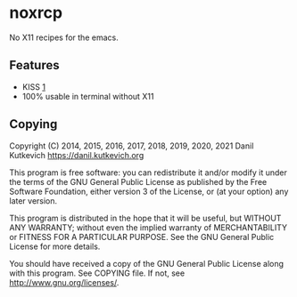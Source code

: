 noxrcp
======

No X11 recipes for the emacs.

Features
--------

* KISS [1][KISS]
* 100% usable in terminal without X11

[KISS]: http://en.wikipedia.org/wiki/KISS_principle

Copying
-------

Copyright (C) 2014, 2015, 2016, 2017, 2018, 2019, 2020, 2021 Danil Kutkevich <https://danil.kutkevich.org>

This program is free software: you can redistribute it and/or modify
it under the terms of the GNU General Public License as published by
the Free Software Foundation, either version 3 of the License, or
(at your option) any later version.

This program is distributed in the hope that it will be useful,
but WITHOUT ANY WARRANTY; without even the implied warranty of
MERCHANTABILITY or FITNESS FOR A PARTICULAR PURPOSE.  See the
GNU General Public License for more details.

You should have received a copy of the GNU General Public License
along with this program. See COPYING file.
If not, see <http://www.gnu.org/licenses/>.
